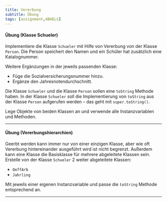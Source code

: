 ```yaml
---
title: Vererbung
subtitle: Übung
tags: [assignment,4BHELS]
---
```


#### Übung (Klasse Schueler)

Implementiere die Klasse `Schueler` mit Hilfe von Vererbung von der Klasse `Person`. Die Person speichert den Namen und ein Schüler hat zusätzlich eine Katalognummer.

Weitere Ergänzungen in der jeweils passenden Klasse:

- Füge die Sozialversicherungsnummer hinzu.
- Ergänze den Jahresnotendurchschnitt.


Die Klasse `Schueler` und die Klasse `Person` sollen eine `toString` Methode haben. In der Klasse `Schueler` soll die Implementierung von `toString` aus der Klasse `Person` aufgerufen werden – das geht mit `super.toString()`.

Lege Objekte von beiden Klassen an und verwende alle Instanzvariablen und Methoden.

---

#### Übung (Vererbungshierarchien)

Geerbt werden kann immer nur von einer einzigen Klasse, aber wie oft Vererbung hintereinander ausgeführt wird ist nicht begrenzt. Außerdem kann eine Klasse die Basisklasse für mehrere abgeleitete Klassen sein. Erstelle von der Klasse `Schueler` 2 weiter abgeleitete Klassen:

- `OeffArb`
- `Jahrling`

Mit jeweils einer eigenen Instanzvariable und passe die `toString` Methode entsprechend an.

---

